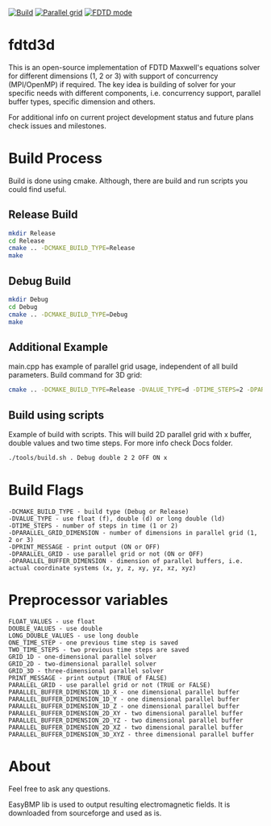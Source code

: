 [![Build](https://img.shields.io/wercker/ci/wercker/docs.svg)](https://github.com/zer011b/fdtd3d)
[![Parallel grid](https://img.shields.io/badge/Parallel%20Grid-1D%2C%202D%2C%203D-blue.svg)](https://github.com/zer011b/fdtd3d)
[![FDTD mode](https://img.shields.io/badge/FDTD-Ez%20mode%20only-red.svg)](https://github.com/zer011b/fdtd3d)

# fdtd3d

This is an open-source implementation of FDTD Maxwell's equations solver for different dimensions (1, 2 or 3) with support of concurrency (MPI/OpenMP) if required. The key idea is building of solver for your specific needs with different components, i.e. concurrency support, parallel buffer types, specific dimension and others.  

For additional info on current project development status and future plans check issues and milestones.

# Build Process

Build is done using cmake. Although, there are build and run scripts you could find useful.

## Release Build

```sh
mkdir Release
cd Release
cmake .. -DCMAKE_BUILD_TYPE=Release
make
```

## Debug Build

```sh
mkdir Debug
cd Debug
cmake .. -DCMAKE_BUILD_TYPE=Debug
make
```
## Additional Example

main.cpp has example of parallel grid usage, independent of all build parameters. Build command for 3D grid:

```sh
cmake .. -DCMAKE_BUILD_TYPE=Release -DVALUE_TYPE=d -DTIME_STEPS=2 -DPARALLEL_GRID_DIMENSION=3 -DPRINT_MESSAGE=OFF -DPARALLEL_GRID=ON -DPARALLEL_BUFFER_DIMENSION=xyz
```

## Build using scripts

Example of build with scripts. This will build 2D parallel grid with x buffer, double values and two time steps. For more info check Docs folder.

```sh
./tools/build.sh . Debug double 2 2 OFF ON x
```

# Build Flags
```c_cpp
-DCMAKE_BUILD_TYPE - build type (Debug or Release)
-DVALUE_TYPE - use float (f), double (d) or long double (ld)
-DTIME_STEPS - number of steps in time (1 or 2)
-DPARALLEL_GRID_DIMENSION - number of dimensions in parallel grid (1, 2 or 3)
-DPRINT_MESSAGE - print output (ON or OFF)
-DPARALLEL_GRID - use parallel grid or not (ON or OFF)
-DPARALLEL_BUFFER_DIMENSION - dimension of parallel buffers, i.e. actual coordinate systems (x, y, z, xy, yz, xz, xyz)
```

# Preprocessor variables
```c_cpp
FLOAT_VALUES - use float
DOUBLE_VALUES - use double
LONG_DOUBLE_VALUES - use long double
ONE_TIME_STEP - one previous time step is saved
TWO_TIME_STEPS - two previous time steps are saved
GRID_1D - one-dimensional parallel solver
GRID_2D - two-dimensional parallel solver
GRID_3D - three-dimensional parallel solver
PRINT_MESSAGE - print output (TRUE of FALSE)
PARALLEL_GRID - use parallel grid or not (TRUE or FALSE)
PARALLEL_BUFFER_DIMENSION_1D_X - one dimensional parallel buffer
PARALLEL_BUFFER_DIMENSION_1D_Y - one dimensional parallel buffer
PARALLEL_BUFFER_DIMENSION_1D_Z - one dimensional parallel buffer
PARALLEL_BUFFER_DIMENSION_2D_XY - two dimensional parallel buffer
PARALLEL_BUFFER_DIMENSION_2D_YZ - two dimensional parallel buffer
PARALLEL_BUFFER_DIMENSION_2D_XZ - two dimensional parallel buffer
PARALLEL_BUFFER_DIMENSION_3D_XYZ - three dimensional parallel buffer
```

# About

Feel free to ask any questions.

EasyBMP lib is used to output resulting electromagnetic fields. It is downloaded from sourceforge and used as is.
